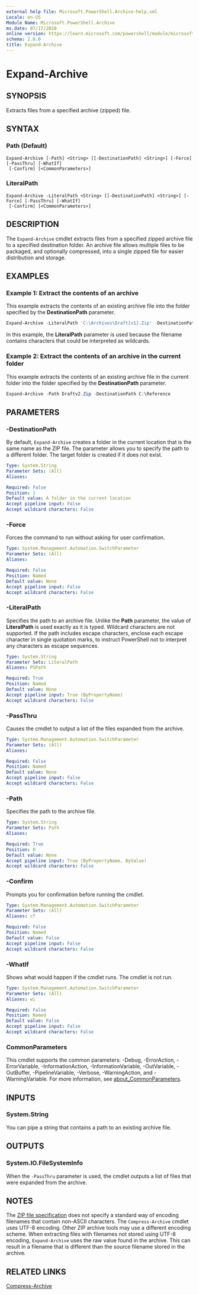 ```yaml
---
external help file: Microsoft.PowerShell.Archive-help.xml
Locale: en-US
Module Name: Microsoft.PowerShell.Archive
ms.date: 07/17/2020
online version: https://learn.microsoft.com/powershell/module/microsoft.powershell.archive/expand-archive?view=powershell-7.3&WT.mc_id=ps-gethelp
schema: 2.0.0
title: Expand-Archive
---
```


# Expand-Archive

## SYNOPSIS
Extracts files from a specified archive (zipped) file.

## SYNTAX

### Path (Default)

```
Expand-Archive [-Path] <String> [[-DestinationPath] <String>] [-Force] [-PassThru] [-WhatIf]
 [-Confirm] [<CommonParameters>]
```

### LiteralPath

```
Expand-Archive -LiteralPath <String> [[-DestinationPath] <String>] [-Force] [-PassThru] [-WhatIf]
 [-Confirm] [<CommonParameters>]
```

## DESCRIPTION

The `Expand-Archive` cmdlet extracts files from a specified zipped archive file to a specified
destination folder. An archive file allows multiple files to be packaged, and optionally compressed,
into a single zipped file for easier distribution and storage.

## EXAMPLES

### Example 1: Extract the contents of an archive

This example extracts the contents of an existing archive file into the folder specified by the
**DestinationPath** parameter.

```powershell
Expand-Archive -LiteralPath 'C:\Archives\Draft[v1].Zip' -DestinationPath C:\Reference
```

In this example, the **LiteralPath** parameter is used because the filename contains characters that
could be interpreted as wildcards.

### Example 2: Extract the contents of an archive in the current folder

This example extracts the contents of an existing archive file in the current folder into the folder
specified by the **DestinationPath** parameter.

```powershell
Expand-Archive -Path Draftv2.Zip -DestinationPath C:\Reference
```

## PARAMETERS

### -DestinationPath

By default, `Expand-Archive` creates a folder in the current location that is the same name as the
ZIP file. The parameter allows you to specify the path to a different folder. The target folder is
created if it does not exist.

```yaml
Type: System.String
Parameter Sets: (All)
Aliases:

Required: False
Position: 1
Default value: A folder in the current location
Accept pipeline input: False
Accept wildcard characters: False
```

### -Force

Forces the command to run without asking for user confirmation.

```yaml
Type: System.Management.Automation.SwitchParameter
Parameter Sets: (All)
Aliases:

Required: False
Position: Named
Default value: None
Accept pipeline input: False
Accept wildcard characters: False
```

### -LiteralPath

Specifies the path to an archive file. Unlike the **Path** parameter, the value of **LiteralPath**
is used exactly as it is typed. Wildcard characters are not supported. If the path includes escape
characters, enclose each escape character in single quotation marks, to instruct PowerShell not to
interpret any characters as escape sequences.

```yaml
Type: System.String
Parameter Sets: LiteralPath
Aliases: PSPath

Required: True
Position: Named
Default value: None
Accept pipeline input: True (ByPropertyName)
Accept wildcard characters: False
```

### -PassThru

Causes the cmdlet to output a list of the files expanded from the archive.

```yaml
Type: System.Management.Automation.SwitchParameter
Parameter Sets: (All)
Aliases:

Required: False
Position: Named
Default value: None
Accept pipeline input: False
Accept wildcard characters: False
```

### -Path

Specifies the path to the archive file.

```yaml
Type: System.String
Parameter Sets: Path
Aliases:

Required: True
Position: 0
Default value: None
Accept pipeline input: True (ByPropertyName, ByValue)
Accept wildcard characters: False
```

### -Confirm

Prompts you for confirmation before running the cmdlet.

```yaml
Type: System.Management.Automation.SwitchParameter
Parameter Sets: (All)
Aliases: cf

Required: False
Position: Named
Default value: False
Accept pipeline input: False
Accept wildcard characters: False
```

### -WhatIf

Shows what would happen if the cmdlet runs. The cmdlet is not run.

```yaml
Type: System.Management.Automation.SwitchParameter
Parameter Sets: (All)
Aliases: wi

Required: False
Position: Named
Default value: False
Accept pipeline input: False
Accept wildcard characters: False
```

### CommonParameters
This cmdlet supports the common parameters: -Debug, -ErrorAction, -ErrorVariable,
-InformationAction, -InformationVariable, -OutVariable, -OutBuffer, -PipelineVariable, -Verbose,
-WarningAction, and -WarningVariable. For more information, see
[about_CommonParameters](https://go.microsoft.com/fwlink/?LinkID=113216).

## INPUTS

### System.String

You can pipe a string that contains a path to an existing archive file.

## OUTPUTS

### System.IO.FileSystemInfo

When the `-PassThru` parameter is used, the cmdlet outputs a list of files that were expanded from
the archive.

## NOTES

The [ZIP file specification](https://pkware.cachefly.net/webdocs/casestudies/APPNOTE.TXT) does not
specify a standard way of encoding filenames that contain non-ASCII characters. The
`Compress-Archive` cmdlet uses UTF-8 encoding. Other ZIP archive tools may use a different encoding
scheme. When extracting files with filenames not stored using UTF-8 encoding, `Expand-Archive` uses
the raw value found in the archive. This can result in a filename that is different than the source
filename stored in the archive.

## RELATED LINKS

[Compress-Archive](compress-archive.md)
